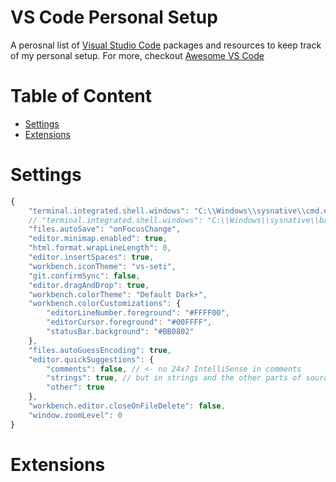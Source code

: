 # VS Code Personal Setup
A perosnal list of [Visual Studio Code](https://code.visualstudio.com/) packages and resources to keep track of my personal setup.
For more, checkout [Awesome VS Code](https://github.com/viatsko/awesome-vscode)

# Table of Content
- [Settings](Settings)
- [Extensions](Extensions)

# Settings
```javascript
{
	"terminal.integrated.shell.windows": "C:\\Windows\\sysnative\\cmd.exe",
	// "terminal.integrated.shell.windows": "C:\\Windows\\sysnative\\bash.exe",
	"files.autoSave": "onFocusChange",
	"editor.minimap.enabled": true,
	"html.format.wrapLineLength": 0,
	"editor.insertSpaces": true,
	"workbench.iconTheme": "vs-seti",
	"git.confirmSync": false,
	"editor.dragAndDrop": true,
	"workbench.colorTheme": "Default Dark+",
	"workbench.colorCustomizations": {
		"editorLineNumber.foreground": "#FFFF00",
		"editorCursor.foreground": "#00FFFF",
		"statusBar.background": "#BB0802"
	},
	"files.autoGuessEncoding": true,
	"editor.quickSuggestions": {
		"comments": false, // <- no 24x7 IntelliSense in comments
		"strings": true, // but in strings and the other parts of source files
		"other": true
	},
	"workbench.editor.closeOnFileDelete": false,
	"window.zoomLevel": 0
}
```

# Extensions



